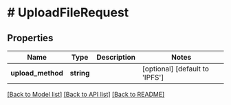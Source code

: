 # # UploadFileRequest

## Properties

Name | Type | Description | Notes
------------ | ------------- | ------------- | -------------
**upload_method** | **string** |  | [optional] [default to 'IPFS']

[[Back to Model list]](../../README.md#models) [[Back to API list]](../../README.md#endpoints) [[Back to README]](../../README.md)
